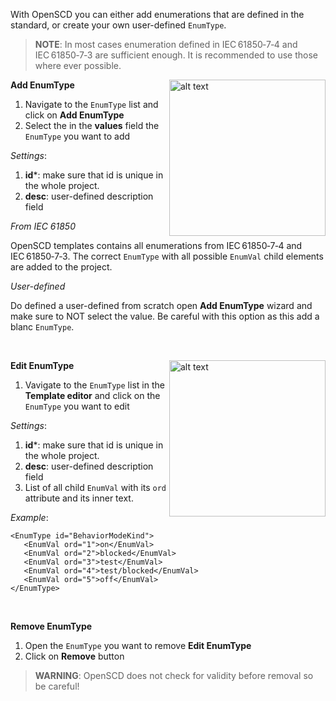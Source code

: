 
With OpenSCD you can either add enumerations that are defined in the standard, or create your own user-defined `EnumType`. 

> **NOTE**: In most cases enumeration defined in IEC&#8239;61850&#x2011;7&#x2011;4 and IEC&#8239;61850&#x2011;7&#x2011;3 are sufficient enough. It is recommended to use those where ever possible.

<img align="right" src="https://user-images.githubusercontent.com/66802940/132067945-0039b2be-7ad6-4834-a2a6-ac83cd3faa3d.png" alt="alt text" width="250">

**Add EnumType**

1. Navigate to the `EnumType` list and click on **Add EnumType**
2. Select the in the **values** field the `EnumType` you want to add

*Settings*: 
1. **id***: make sure that id is unique in the whole project. 
2. **desc**: user-defined description field


*From IEC 61850*

OpenSCD templates contains all enumerations from IEC&#8239;61850&#x2011;7&#x2011;4 and IEC&#8239;61850&#x2011;7&#x2011;3. The correct `EnumType` with all possible `EnumVal` child elements are added to the project. 

*User-defined* 

Do defined a user-defined from scratch open **Add EnumType** wizard and make sure to NOT select the value. Be careful with this option as this add a blanc `EnumType`.

&nbsp;

<img align="right" src="https://user-images.githubusercontent.com/66802940/132069240-5b7cf7ba-15ea-49d0-8bbf-a48027c3252b.png" alt="alt text" width="250">

**Edit EnumType**

1. Vavigate to the `EnumType` list in the **Template editor** and click on the `EnumType` you want to edit 

*Settings*:

1. **id***: make sure that id is unique in the whole project. 
2. **desc**: user-defined description field
3. List of all child `EnumVal` with its `ord` attribute and its inner text.

*Example*:
```
<EnumType id="BehaviorModeKind">
   <EnumVal ord="1">on</EnumVal>
   <EnumVal ord="2">blocked</EnumVal>
   <EnumVal ord="3">test</EnumVal>
   <EnumVal ord="4">test/blocked</EnumVal>
   <EnumVal ord="5">off</EnumVal>
</EnumType>
```

&nbsp;

**Remove EnumType**

1. Open the `EnumType` you want to remove  **Edit EnumType** 
2. Click on **Remove** button

> **WARNING**: OpenSCD does not check for validity before removal so be careful!





